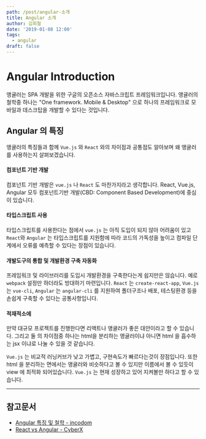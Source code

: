 ```yaml
---
path: /post/angular-소개
title: Angular 소개
author: 김희철
date: '2019-01-08 12:00'
tags:
  - angular
draft: false
---
```


# Angular Introduction

앵귤러는 SPA 개발을 위한 구글의 오픈소스 자바스크립트 프레임워크입니다. 앵귤러의 철학중 하나는 "One framework. Mobile & Desktop" 으로 하나의 프레임워크로 모바일과 데스크탑을 개발할 수 있다는 것입니다.

## Angular 의 특징

앵귤러의 특징들과 함께 `Vue.js` 와 `React` 와의 차이점과 공통점도 알아보며 왜 앵귤러를 사용하는지 살펴보겠습니다.

#### 컴포넌트 기반 개발

컴포넌트 기반 개발은 `vue.js` 나 `React` 도 마찬가지라고 생각합니다. React, Vue.js, Angular 모두 컴포넌트기반 개발(CBD: Component Based Development)에 중심이 있습니다.

#### 타입스크립트 사용

타입스크립트를 사용한다는 점에서 `vue.js` 는 아직 도입이 되지 않아 어려움이 있고 `React`와 `Angular` 는 타입스크립트를 지원함에 따라 코드의 가독성을 높이고 컴파일 단계에서 오류를 예측할 수 있다는 장점이 있습니다.

#### 개발도구의 통합 및 개발환경 구축 자동화

프레임워크 및 라이브러리를 도입시 개발환경을 구축한다는게 쉽지만은 않습니다. 예로 `webpack` 설정만 하더라도 방대하기 마련입니다. `React` 는 `create-react-app`, `Vue.js` 는 `vue-cli`, `Angular` 는 `angular-cli` 를 지원하여 폴더구조나 배포, 테스팅환경 등을 손쉽게 구축할 수 있다는 공통사항입니다.

#### 적재적소에

만약 대규모 프로젝트를 진행한다면 리액트나 앵귤러가 좋은 대안이라고 할 수 있습니다. 그리고 둘 의 차이점중 하나는 html을 분리하는 앵귤러이냐 아니면 html 을 흡수하는 jsx 이냐로 나눌 수 있을 것 같습니다.

`Vue.js` 는 비교적 러닝커브가 낮고 가볍고, 구현속도가 빠르다는것이 장점입니다. 또한 html 을 분리하는 면에서는 앵귤러와 비슷하다고 볼 수 있지만 이름에서 볼 수 있듯이 view 에 최적화 되어있습니다. `Vue.js` 는 현재 성장하고 있어 지켜볼만 하다고 할 수 있습니다.

---

## 참고문서

- [Angular 특징 및 철학 - incodom](http://www.incodom.kr/Angular_%ED%8A%B9%EC%A7%95_%EB%B0%8F_%EC%B2%A0%ED%95%99)
- [React vs Angular - CyberX](http://cyberx.tistory.com/142)
